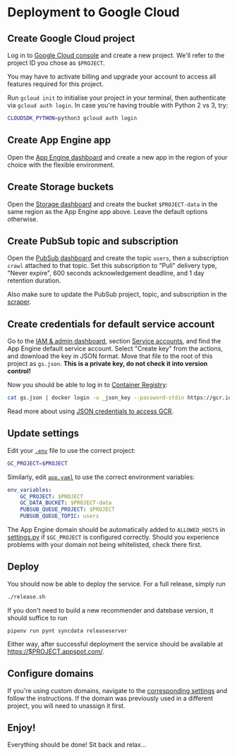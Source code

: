 # Deployment to Google Cloud

## Create Google Cloud project

Log in to [Google Cloud console](https://console.cloud.google.com) and create a
new project. We'll refer to the project ID you chose as `$PROJECT`.

You may have to activate billing and upgrade your account to access all features
required for this project.

Run `gcloud init` to initialise your project in your terminal, then authenticate
via `gcloud auth login`. In case you're having trouble with Python 2 vs 3, try:

```bash
CLOUDSDK_PYTHON=python3 gcloud auth login
```

## Create App Engine app

Open the [App Engine dashboard](https://console.cloud.google.com/appengine) and
create a new app in the region of your choice with the flexible environment.

## Create Storage buckets

Open the [Storage dashboard](https://console.cloud.google.com/storage) and
create the bucket `$PROJECT-data` in the same region as the App Engine app
above. Leave the default options otherwise.

## Create PubSub topic and subscription

Open the [PubSub dashboard](https://console.cloud.google.com/cloudpubsub) and
create the topic `users`, then a subscription `crawl` attached to that topic.
Set this subscription to "Pull" delivery type, "Never expire", 600 seconds
acknowledgement deadline, and 1 day retention duration.

Also make sure to update the PubSub project, topic, and subscription in the
[scraper](https://gitlab.com/recommend.games/board-game-scraper/blob/master/.env.example).

## Create credentials for default service account

Go to the [IAM & admin dashboard](https://console.cloud.google.com/iam-admin),
section [Service accounts](https://console.cloud.google.com/iam-admin/serviceaccounts),
and find the App Engine default service account. Select "Create key" from the
actions, and download the key in JSON format. Move that file to the root of this
project as `gs.json`. **This is a private key, do not check it into version
control!**

Now you should be able to log in to [Container Registry](https://console.cloud.google.com/gcr):

```bash
cat gs.json | docker login -u _json_key --password-stdin https://gcr.io
```

Read more about using [JSON credentials to access GCR](https://cloud.google.com/container-registry/docs/advanced-authentication#json_key_file).

## Update settings

Edit your [`.env`](.env.example) file to use the correct project:

```bash
GC_PROJECT=$PROJECT
```

Similarly, edit [`app.yaml`](app.yaml) to use the correct environment variables:

```yaml
env_variables:
    GC_PROJECT: $PROJECT
    GC_DATA_BUCKET: $PROJECT-data
    PUBSUB_QUEUE_PROJECT: $PROJECT
    PUBSUB_QUEUE_TOPIC: users
```

The App Engine domain should be automatically added to `ALLOWED_HOSTS` in
[settings.py](ludoj/settings.py) if `$GC_PROJECT` is configured correctly.
Should you experience problems with your domain not being whitelisted, check
there first.

## Deploy

You should now be able to deploy the service. For a full release, simply run

```bash
./release.sh
```

If you don't need to build a new recommender and datebase version, it should
suffice to run

```
pipenv run pynt syncdata releaseserver
```

Either way, after successful deployment the service should be available at
[https://$PROJECT.appspot.com/](https://this-could-be-your-project.appspot.com/).

## Configure domains

If you're using custom domains, navigate to the
[corresponding settings](https://console.cloud.google.com/appengine/settings/domains)
and follow the instructions. If the domain was previously used in a different
project, you will need to unassign it first.

## Enjoy!

Everything should be done! Sit back and relax...
